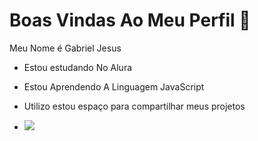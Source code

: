 # Boas Vindas Ao Meu Perfil 🚬

Meu Nome é Gabriel Jesus 

- Estou estudando No Alura

- Estou Aprendendo A Linguagem JavaScript

- Utilizo estou espaço para compartilhar meus projetos

- ![](https://media1.tenor.com/m/quxUCN5yBDsAAAAC/dance-happy.gif)
